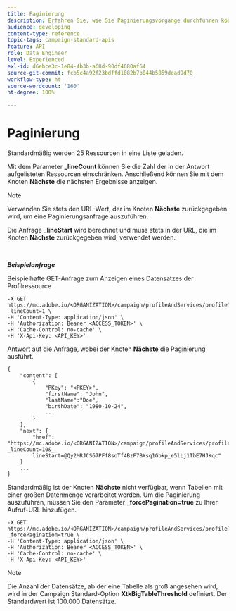 ```yaml
---
title: Paginierung
description: Erfahren Sie, wie Sie Paginierungsvorgänge durchführen können.
audience: developing
content-type: reference
topic-tags: campaign-standard-apis
feature: API
role: Data Engineer
level: Experienced
exl-id: d6ebce3c-1e84-4b3b-a68d-90df4680af64
source-git-commit: fcb5c4a92f23bdffd1082b7b044b5859dead9d70
workflow-type: ht
source-wordcount: '160'
ht-degree: 100%

---
```


# Paginierung

Standardmäßig werden 25 Ressourcen in eine Liste geladen.

Mit dem Parameter **_lineCount** können Sie die Zahl der in der Antwort aufgelisteten Ressourcen einschränken.  Anschließend können Sie mit dem Knoten **Nächste** die nächsten Ergebnisse anzeigen.

>[!NOTE]
>
>Verwenden Sie stets den URL-Wert, der im Knoten **Nächste** zurückgegeben wird, um eine Paginierungsanfrage auszuführen.
>
>Die Anfrage **_lineStart** wird berechnet und muss stets in der URL, die im Knoten **Nächste** zurückgegeben wird, verwendet werden.

<br/>

***Beispielanfrage***

Beispielhafte GET-Anfrage zum Anzeigen eines Datensatzes der Profilressource

```
-X GET https://mc.adobe.io/<ORGANIZATION>/campaign/profileAndServices/profile?_lineCount=1 \
-H 'Content-Type: application/json' \
-H 'Authorization: Bearer <ACCESS_TOKEN>' \
-H 'Cache-Control: no-cache' \
-H 'X-Api-Key: <API_KEY>'
```

Antwort auf die Anfrage, wobei der Knoten **Nächste** die Paginierung ausführt.

```
{
    "content": [
        {
            "PKey": "<PKEY>",
            "firstName": "John",
            "lastName":"Doe",
            "birthDate": "1980-10-24",
            ...
        }
    ],
    "next": {
        "href": "https://mc.adobe.io/<ORGANIZATION>/campaign/profileAndServices/profile/email?_lineCount=10&_
        lineStart=@Qy2MRJCS67PFf8soTf4BzF7BXsq1Gbkp_e5lLj1TbE7HJKqc"
    }
    ...
}
```

Standardmäßig ist der Knoten **Nächste** nicht verfügbar, wenn Tabellen mit einer großen Datenmenge verarbeitet werden. Um die Paginierung auszuführen, müssen Sie den Parameter **_forcePagination=true** zu Ihrer Aufruf-URL hinzufügen.

```
-X GET https://mc.adobe.io/<ORGANIZATION>/campaign/profileAndServices/profile?_forcePagination=true \
-H 'Content-Type: application/json' \
-H 'Authorization: Bearer <ACCESS_TOKEN>' \
-H 'Cache-Control: no-cache' \
-H 'X-Api-Key: <API_KEY>'
```

>[!NOTE]
>
>Die Anzahl der Datensätze, ab der eine Tabelle als groß angesehen wird, wird in der Campaign Standard-Option **XtkBigTableThreshold** definiert. Der Standardwert ist 100.000 Datensätze.

